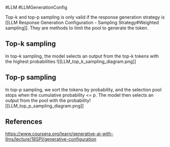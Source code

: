 #LLM  #LLMGenerationConfig

Top-k and top-p sampling is only valid if the response generation strategy is [[LLM Response Generation Configuration - Sampling Strategy#Weighted sampling]]. They are methods to limit the pool to generate the token.
## Top-k sampling
In top-k sampling, the model selects an output from the top-k tokens with the highest probabilities
![[LLM_top_k_sampling_diagram.png]]
## Top-p sampling
In top-p sampling, we sort the tokens by probability, and the selection pool stops when the cumulative probability <= p. The model then selects an output from the pool with the probability![[LLM_top_p_sampling_diagram.png]]

## References
https://www.coursera.org/learn/generative-ai-with-llms/lecture/18SPI/generative-configuration
